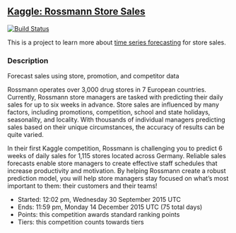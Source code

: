 ## [Kaggle: Rossmann Store Sales](https://www.kaggle.com/c/rossmann-store-sales)

[![Build Status](https://travis-ci.org/paulhendricks/kaggle-rossmann-store-sales.svg)](https://travis-ci.org/paulhendricks/kaggle-rossmann-store-sales)

This is a project to learn more about [time series forecasting](https://en.wikipedia.org/wiki/Time_series) for store sales.

### Description

 Forecast sales using store, promotion, and competitor data

Rossmann operates over 3,000 drug stores in 7 European countries. Currently,
Rossmann store managers are tasked with predicting their daily sales for up to six weeks in advance. Store sales are influenced by many factors, including promotions, competition, school and state holidays, seasonality, and locality. With thousands of individual managers predicting sales based on their unique circumstances, the accuracy of results can be quite varied.

In their first Kaggle competition, Rossmann is challenging you to predict 6 weeks of daily sales for 1,115 stores located across Germany. Reliable sales forecasts enable store managers to create effective staff schedules that increase productivity and motivation. By helping Rossmann create a robust prediction model, you will help store managers stay focused on what’s most important to them: their customers and their teams! 

* Started: 12:02 pm, Wednesday 30 September 2015 UTC
* Ends: 11:59 pm, Monday 14 December 2015 UTC (75 total days)
* Points: this competition awards standard ranking points
* Tiers: this competition counts towards tiers 
